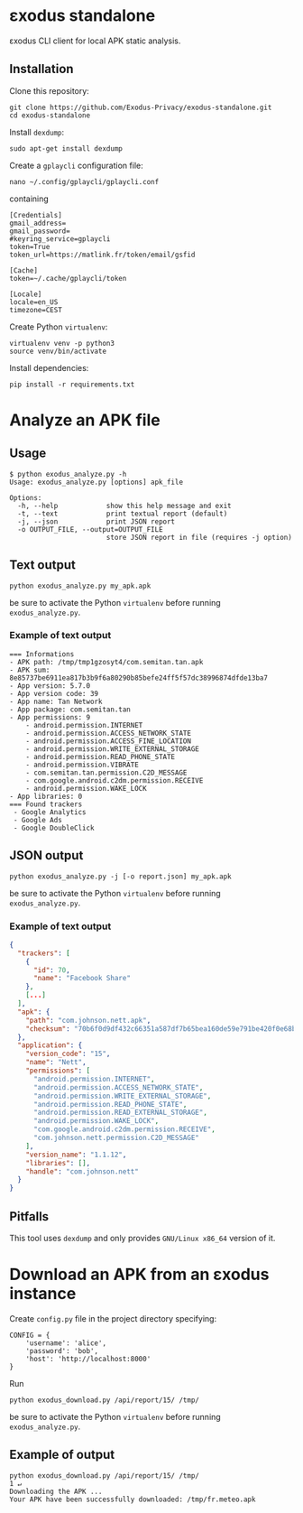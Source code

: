 # εxodus standalone
εxodus CLI client for local APK static analysis.

## Installation 
Clone this repository:
```
git clone https://github.com/Exodus-Privacy/exodus-standalone.git
cd exodus-standalone
```
Install `dexdump`:
```
sudo apt-get install dexdump
```
Create a `gplaycli` configuration file:
```
nano ~/.config/gplaycli/gplaycli.conf
```
containing
```
[Credentials]
gmail_address=
gmail_password=
#keyring_service=gplaycli
token=True
token_url=https://matlink.fr/token/email/gsfid

[Cache]
token=~/.cache/gplaycli/token

[Locale]
locale=en_US
timezone=CEST
```

Create Python `virtualenv`:
```
virtualenv venv -p python3
source venv/bin/activate
```
Install dependencies:
```
pip install -r requirements.txt
```

# Analyze an APK file

## Usage
```
$ python exodus_analyze.py -h
Usage: exodus_analyze.py [options] apk_file

Options:
  -h, --help            show this help message and exit
  -t, --text            print textual report (default)
  -j, --json            print JSON report
  -o OUTPUT_FILE, --output=OUTPUT_FILE
                        store JSON report in file (requires -j option)
```

## Text output
```
python exodus_analyze.py my_apk.apk
```
be sure to activate the Python `virtualenv` before running `exodus_analyze.py`.

### Example of text output
```
=== Informations
- APK path: /tmp/tmp1gzosyt4/com.semitan.tan.apk
- APK sum: 8e85737be6911ea817b3b9f6a80290b85befe24ff5f57dc38996874dfde13ba7
- App version: 5.7.0
- App version code: 39
- App name: Tan Network
- App package: com.semitan.tan
- App permissions: 9
    - android.permission.INTERNET
    - android.permission.ACCESS_NETWORK_STATE
    - android.permission.ACCESS_FINE_LOCATION
    - android.permission.WRITE_EXTERNAL_STORAGE
    - android.permission.READ_PHONE_STATE
    - android.permission.VIBRATE
    - com.semitan.tan.permission.C2D_MESSAGE
    - com.google.android.c2dm.permission.RECEIVE
    - android.permission.WAKE_LOCK
- App libraries: 0
=== Found trackers
 - Google Analytics
 - Google Ads
 - Google DoubleClick
```

## JSON output
```
python exodus_analyze.py -j [-o report.json] my_apk.apk
```
be sure to activate the Python `virtualenv` before running `exodus_analyze.py`.

### Example of text output
```json
{
  "trackers": [
    {
      "id": 70,
      "name": "Facebook Share"
    },
    [...]
  ],
  "apk": {
    "path": "com.johnson.nett.apk",
    "checksum": "70b6f0d9df432c66351a587df7b65bea160de59e791be420f0e68b2fc435429f"
  },
  "application": {
    "version_code": "15",
    "name": "Nett",
    "permissions": [
      "android.permission.INTERNET",
      "android.permission.ACCESS_NETWORK_STATE",
      "android.permission.WRITE_EXTERNAL_STORAGE",
      "android.permission.READ_PHONE_STATE",
      "android.permission.READ_EXTERNAL_STORAGE",
      "android.permission.WAKE_LOCK",
      "com.google.android.c2dm.permission.RECEIVE",
      "com.johnson.nett.permission.C2D_MESSAGE"
    ],
    "version_name": "1.1.12",
    "libraries": [],
    "handle": "com.johnson.nett"
  }
}
```

## Pitfalls
This tool uses `dexdump` and only provides `GNU/Linux x86_64` version of it.

# Download an APK from an εxodus instance
Create `config.py` file in the project directory specifying:
```
CONFIG = {
    'username': 'alice',
    'password': 'bob',
    'host': 'http://localhost:8000'
}
```
Run
```
python exodus_download.py /api/report/15/ /tmp/
```
be sure to activate the Python `virtualenv` before running `exodus_analyze.py`.

## Example of output
```
python exodus_download.py /api/report/15/ /tmp/                                                                                             1 ↵
Downloading the APK ...
Your APK have been successfully downloaded: /tmp/fr.meteo.apk
```
